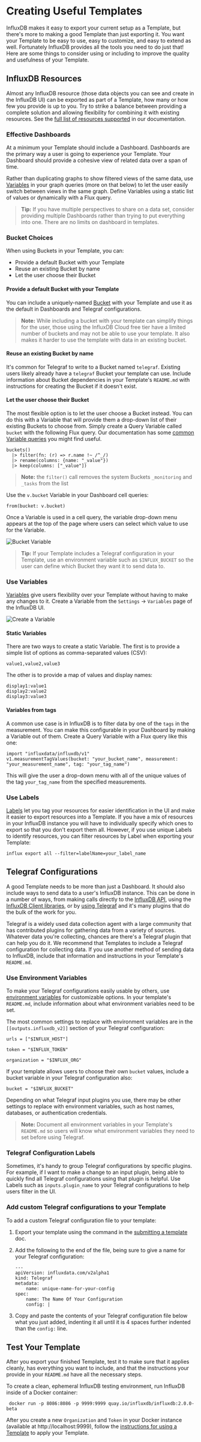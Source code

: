 # Creating Useful Templates

InfluxDB makes it easy to export your current setup as a Template, but there's more to making a good Template than just exporting it. You want your Template to be easy to use, easy to customize, and easy to extend as well. Fortunately InfluxDB provides all the tools you need to do just that! Here are some things to consider using or including to improve the quality and usefulness of your Template.

## InfluxDB Resources

Almost any InfluxDB resource (those data objects you can see and create in the InfluxDB UI) can be exported as part of a Template, how many or how few you provide is up to you. Try to strike a balance between providing a complete solution and allowing flexibility for combining it with existing resources. See the [full list of resources supported](https://v2.docs.influxdata.com/v2.0/influxdb-templates/#template-resources) in our documentation.

### Effective Dashboards

At a minimum your Template should include a Dashboard. Dashboards are the primary way a user is going to experience your Template. Your Dashboard should provide a cohesive view of related data over a span of time. 

Rather than duplicating graphs to show filtered views of the same data, use [Variables](https://v2.docs.influxdata.com/v2.0/visualize-data/variables/) in your graph queries (more on that below) to let the user easily switch between views in the same graph. Define Variables using a static list of values or dynamically with a Flux query.

> **Tip:** If you have multiple perspectives to share on a data set, consider providing multiple Dashboards rather than trying to put everything into one. There are no limits on dashboard in templates.

### Bucket Choices

When using Buckets in your Template, you can:

 - Provide a default Bucket with your Template
 - Reuse an existing Bucket by name
 - Let the user choose their Bucket

#### Provide a default Bucket with your Template
You can include a uniquely-named [Bucket](https://v2.docs.influxdata.com/v2.0/reference/key-concepts/data-elements/#bucket) with your Template and use it as the default in Dashboards and Telegraf configurations.

> **Note:** While including a bucket with your template can simplify things for the user, those using the InfluxDB Cloud free tier have a limited number of buckets and may not be able to use your template. It also makes it harder to use the template with data in an existing bucket.

#### Reuse an existing Bucket by name
It's common for Telegraf to write to a Bucket named `telegraf`. Existing users likely already have a `telegraf` Bucket your template can use. Include information about Bucket dependencies in your Template's `README.md` with instructions for creating the Bucket if it doesn't exist.

#### Let the user choose their Bucket
The most flexible option is to let the user choose a Bucket instead. You can do this with a Variable that will provide them a drop-down list of their existing Buckets to choose from. Simply create a Query Variable called `bucket` with the following Flux query. Our documentation has some [common Variable queries](https://v2.docs.influxdata.com/v2.0/visualize-data/variables/common-variables/) you might find useful.

```
buckets()
  |> filter(fn: (r) => r.name !~ /^_/)
  |> rename(columns: {name: "_value"})
  |> keep(columns: ["_value"])
```
> **Note:** the `filter()` call removes the system Buckets `_monitoring` and `_tasks` from the list

Use the `v.bucket` Variable in your Dashboard cell queries:

```
from(bucket: v.bucket) 
```

Once a Variable is used in a cell query, the variable drop-down menu appears at the top of the page where users can select which value to use for the Variable.

![Bucket Variable](img/bucket_variable.png)

> **Tip:** If your Template includes a Telegraf configuration in your Template, use an environment variable such as `$INFLUX_BUCKET` so the user can define which Bucket they want it to send data to.

### Use Variables

[Variables](https://v2.docs.influxdata.com/v2.0/visualize-data/variables/) give users flexibility over your Template without having to make any changes to it. Create a Variable from the `Settings` -> `Variables` page of the InfluxDB UI.

![Create a Variable](img/create_variable.png)

#### Static Variables

There are two ways to create a static Variable. The first is to provide a simple list of options as comma-separated values (CSV):

```
value1,value2,value3
```

The other is to provide a map of values and display names:

```
display1:value1
display2:value2
display3:value3
```

#### Variables from tags

A common use case is in InfluxDB is to filter data by one of the `tags` in the measurement. You can make this configurable in your Dashboard by making a Variable out of them. Create a Query Variable with a Flux query like this one:

```
import "influxdata/influxdb/v1"
v1.measurementTagValues(bucket: "your_bucket_name", measurement: "your_measurement_name", tag: "your_tag_name")
```

This will give the user a drop-down menu with all of the unique values of the tag `your_tag_name` from the specified measurements.

### Use Labels

[Labels](https://v2.docs.influxdata.com/v2.0/visualize-data/labels/) let you tag your resources for easier identification in the UI and make it easier to export resources into a Template. If you have a mix of resources in your InfluxDB instance you will have to individually specify which ones to export so that you don't export them all. However, if you use unique Labels to identify resources, you can filter resources by Label when exporting your Template:

```
influx export all --filter=labelName=your_label_name
```

## Telegraf Configurations

A good Template needs to be more than just a Dashboard. It should also include ways to send data to a user's InfluxDB instance. This can be done in a number of ways, from making calls directly to the [InfluxDB API](https://v2.docs.influxdata.com/v2.0/write-data/#influxdb-api), using the [InfluxDB Client libraries](https://v2.docs.influxdata.com/v2.0/reference/api/client-libraries/), or by [using Telegraf](https://v2.docs.influxdata.com/v2.0/write-data/use-telegraf/) and it's many plugins that do the bulk of the work for you.

Telegraf is a widely used data collection agent with a large community that has contributed plugins for gathering data from a variety of sources. Whatever data you're collecting, chances are there's a Telegraf plugin that can help you do it. We recommend that Templates to include a Telegraf configuration for collecting data. If you use another method of sending data to InfluxDB, include that information and instructions in your Template's `README.md`.

### Use Environment Variables

To make your Telegraf configurations easily usable by others, use [environment variables](https://github.com/influxdata/telegraf/blob/master/docs/CONFIGURATION.md#environment-variables) for customizable options. In your template's `README.md`, include information about what environment variables need to be set.

The most common settings to replace with environment variables are in the `[[outputs.influxdb_v2]]` section of your Telegraf configuration:

```
urls = ["$INFLUX_HOST"]

token = "$INFLUX_TOKEN"

organization = "$INFLUX_ORG"
```

If your template allows users to choose their own `bucket` values, include a bucket variable in your Telegraf configuration also:

```
bucket = "$INFLUX_BUCKET"
```

Depending on what Telegraf input plugins you use, there may be other settings to replace with environment variables, such as host names, databases, or authentication credentials.

> **Note:** Document all environment variables in your Template's `README.md` so users will know what environment variables they need to set before using Telegraf.

### Telegraf Configuration Labels

Sometimes, it's handy to group Telegraf configurations by specific plugins. For example, if I want to make a change to an input plugin, being able to quickly find all Telegraf configurations using that plugin is helpful. Use Labels such as `inputs.plugin_name` to your Telegraf configurations to help users filter in the UI. 

### Add custom Telegraf configurations to your Template

To add a custom Telegraf configuration file to your template:

 1. Export your template using the command in the [submitting a template](submit_a_template.md) doc.
   
 2. Add the following to the end of the file, being sure to give a name for your Telegraf configuration:
    ```
    ---
    apiVersion: influxdata.com/v2alpha1
    kind: Telegraf
    metadata:
        name: unique-name-for-your-config
    spec:
        name: The Name Of Your Configuration
        config: |
    ```
        
 3. Copy and paste the contents of your Telegraf configuration file below what you just added, indenting it all until it is 4 spaces further indented than the `config:` line.
    

## Test Your Template

After you export your finished Template, test it to make sure that it applies cleanly, has everything you want to include, and that the instructions your provide in your `README.md` have all the necessary steps.

To create a clean, ephemeral InfluxDB testing environment, run InfluxDB inside of a Docker container:

```
 docker run -p 8086:8086 -p 9999:9999 quay.io/influxdb/influxdb:2.0.0-beta

```

After you create a new `Organization` and `Token` in your Docker instance (available at http://localhost:9999), follow the [instructions for using a Template](./use_a_template.md) to apply your Template.
